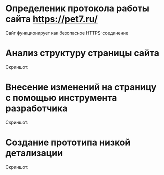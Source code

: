 # Определеник протокола работы сайта **https://pet7.ru/**
Сайт функционирует как безопасное HTTPS-соединение

# Анализ структуру страницы сайта
Скриншот:

# Внесение изменений на страницу с помощью инструмента разработчика
Скриншот:

# Создание прототипа низкой детализации
Скриншот:
